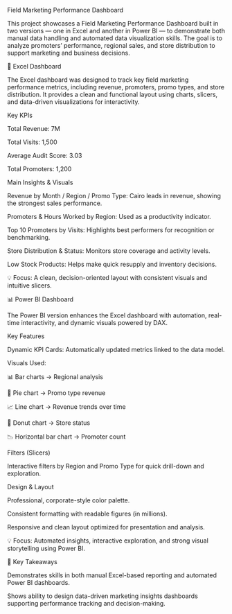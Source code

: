 Field Marketing Performance Dashboard

This project showcases a Field Marketing Performance Dashboard built in two versions — one in Excel and another in Power BI — to demonstrate both manual data handling and automated data visualization skills.
The goal is to analyze promoters’ performance, regional sales, and store distribution to support marketing and business decisions.

🧾 Excel Dashboard

The Excel dashboard was designed to track key field marketing performance metrics, including revenue, promoters, promo types, and store distribution.
It provides a clean and functional layout using charts, slicers, and data-driven visualizations for interactivity.

Key KPIs

Total Revenue: 7M

Total Visits: 1,500

Average Audit Score: 3.03

Total Promoters: 1,200

Main Insights & Visuals

Revenue by Month / Region / Promo Type: Cairo leads in revenue, showing the strongest sales performance.

Promoters & Hours Worked by Region: Used as a productivity indicator.

Top 10 Promoters by Visits: Highlights best performers for recognition or benchmarking.

Store Distribution & Status: Monitors store coverage and activity levels.

Low Stock Products: Helps make quick resupply and inventory decisions.

💡 Focus: A clean, decision-oriented layout with consistent visuals and intuitive slicers.

📊 Power BI Dashboard

The Power BI version enhances the Excel dashboard with automation, real-time interactivity, and dynamic visuals powered by DAX.

Key Features

Dynamic KPI Cards: Automatically updated metrics linked to the data model.

Visuals Used:

📊 Bar charts → Regional analysis

🥧 Pie chart → Promo type revenue

📈 Line chart → Revenue trends over time

🍩 Donut chart → Store status

📉 Horizontal bar chart → Promoter count

Filters (Slicers)

Interactive filters by Region and Promo Type for quick drill-down and exploration.

Design & Layout

Professional, corporate-style color palette.

Consistent formatting with readable figures (in millions).

Responsive and clean layout optimized for presentation and analysis.

💡 Focus: Automated insights, interactive exploration, and strong visual storytelling using Power BI.

🧠 Key Takeaways

Demonstrates skills in both manual Excel-based reporting and automated Power BI dashboards.

Shows ability to design data-driven marketing insights dashboards supporting performance tracking and decision-making.
